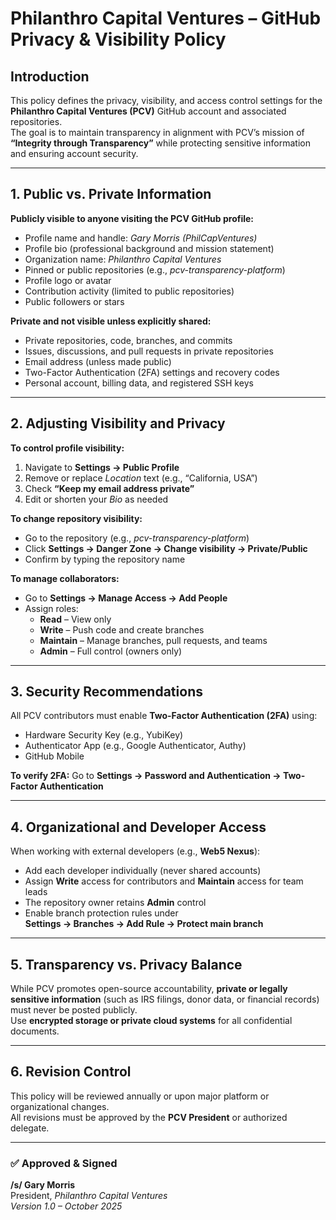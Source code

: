 # Philanthro Capital Ventures – GitHub Privacy & Visibility Policy

## Introduction
This policy defines the privacy, visibility, and access control settings for the **Philanthro Capital Ventures (PCV)** GitHub account and associated repositories.  
The goal is to maintain transparency in alignment with PCV’s mission of **“Integrity through Transparency”** while protecting sensitive information and ensuring account security.

---

## 1. Public vs. Private Information

**Publicly visible to anyone visiting the PCV GitHub profile:**
- Profile name and handle: *Gary Morris (PhilCapVentures)*
- Profile bio (professional background and mission statement)
- Organization name: *Philanthro Capital Ventures*
- Pinned or public repositories (e.g., *pcv-transparency-platform*)
- Profile logo or avatar
- Contribution activity (limited to public repositories)
- Public followers or stars

**Private and not visible unless explicitly shared:**
- Private repositories, code, branches, and commits
- Issues, discussions, and pull requests in private repositories
- Email address (unless made public)
- Two-Factor Authentication (2FA) settings and recovery codes
- Personal account, billing data, and registered SSH keys

---

## 2. Adjusting Visibility and Privacy

**To control profile visibility:**
1. Navigate to **Settings → Public Profile**
2. Remove or replace *Location* text (e.g., “California, USA”)
3. Check **“Keep my email address private”**
4. Edit or shorten your *Bio* as needed

**To change repository visibility:**
- Go to the repository (e.g., *pcv-transparency-platform*)  
- Click **Settings → Danger Zone → Change visibility → Private/Public**  
- Confirm by typing the repository name

**To manage collaborators:**
- Go to **Settings → Manage Access → Add People**  
- Assign roles:
  - **Read** – View only  
  - **Write** – Push code and create branches  
  - **Maintain** – Manage branches, pull requests, and teams  
  - **Admin** – Full control (owners only)

---

## 3. Security Recommendations

All PCV contributors must enable **Two-Factor Authentication (2FA)** using:
- Hardware Security Key (e.g., YubiKey)
- Authenticator App (e.g., Google Authenticator, Authy)
- GitHub Mobile

**To verify 2FA:**
Go to **Settings → Password and Authentication → Two-Factor Authentication**

---

## 4. Organizational and Developer Access

When working with external developers (e.g., **Web5 Nexus**):

- Add each developer individually (never shared accounts)
- Assign **Write** access for contributors and **Maintain** access for team leads
- The repository owner retains **Admin** control
- Enable branch protection rules under  
  **Settings → Branches → Add Rule → Protect main branch**

---

## 5. Transparency vs. Privacy Balance

While PCV promotes open-source accountability, **private or legally sensitive information** (such as IRS filings, donor data, or financial records) must never be posted publicly.  
Use **encrypted storage or private cloud systems** for all confidential documents.

---

## 6. Revision Control

This policy will be reviewed annually or upon major platform or organizational changes.  
All revisions must be approved by the **PCV President** or authorized delegate.

---

### ✅ Approved & Signed

**/s/ Gary Morris**  
President, *Philanthro Capital Ventures*  
*Version 1.0 – October 2025*

